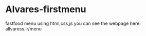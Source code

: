 # Alvares-firstmenu
fastfood menu using html,css,js
you can see the webpage here: allvaress.ir/menu
